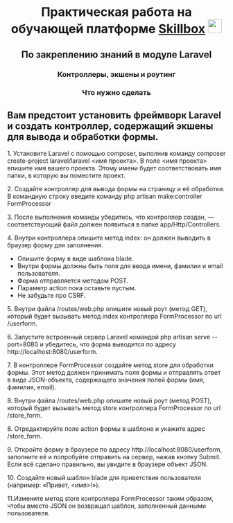 <h1 align="center">Практическая работа на обучающей платформе <a href="https://skillbox.ru/" target="_blank">Skillbox</a> 
<img src="https://github.com/blackcater/blackcater/raw/main/images/Hi.gif" height="32"/></h1>
<h2 align="center">По закреплению знаний в модуле Laravel</h2>
<h3 align="center">
Контроллеры, экшены и роутинг</h3>


<h3 align="center">Что нужно сделать</h3>

<h2>Вам предстоит установить фреймворк Laravel и создать контроллер, содержащий экшены для вывода и обработки формы.</h2>
<p> 1. Установите Laravel с помощью composer, выполнив команду composer create-project laravel/laravel <имя проекта>. В поле <имя проекта> впишите имя вашего проекта. Этому имени будет соответствовать имя папки, в которую вы поместите проект.</p>
<p> 2. Создайте контроллер для вывода формы на страницу и её обработки. В командную строку введите команду php artisan make:controller FormProcessor</p>
<p> 3. После выполнения команды убедитесь, что контроллер создан, — соответствующий файл должен появиться в папке app/Http/Controllers.</p>
<p> 4. Внутри контроллера опишите метод index: он должен выводить в браузер форму для заполнения.</p>
    <ul>
        <li>Опишите форму в виде шаблона blade. </li>
        <li>Внутри формы должны быть поля для ввода имени, фамилии и email пользователя. </li>
        <li>Форма отправляется методом POST.</li>
        <li>Параметр action пока оставьте пустым.</li>
        <li>Не забудьте про CSRF.</li>
    </ul>

<p> 5. Внутри файла /routes/web.php опишите новый роут (метод GET), который будет вызывать метод index контроллера FormProcessor по url /userform.</p>
<p>6. Запустите встроенный сервер Laravel командой php artisan serve --port=8080 и убедитесь, что форма выводится по адресу http://localhost:8080/userform.</p>
<p> 7. В контроллере FormProcessor создайте метод store для обработки формы. Этот метод должен принимать поля формы и отправлять ответ в виде JSON-объекта, содержащего значения полей формы (имя, фамилия, email).</p>
<p>  8. Внутри файла /routes/web.php опишите новый роут (метод POST), который будет вызывать метод store контроллера FormProcessor по url /store_form.</p>
<p>8. Отредактируйте поле action формы в шаблоне и укажите адрес /store_form.</p>
<p>9. Откройте форму в браузере по адресу http://localhost:8080/userform, заполните её и попробуйте отправить на сервер, нажав кнопку Submit. Если всё сделано правильно, вы увидите в браузере объект JSON.</p>
<p>10. Создайте новый шаблон blade для приветствия пользователя (например: «Привет, <имя>!»).</p>
<p>11.Измените метод store контроллера FormProcessor таким образом, чтобы вместо JSON он возвращал шаблон, заполненный данными пользователя.</p>


 
